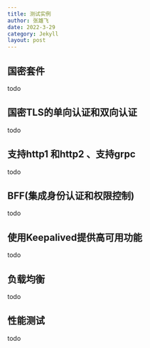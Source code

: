 ```yaml
---
title: 测试实例
author: 张雄飞
date: 2022-3-29
category: Jekyll
layout: post
---
```


## 国密套件

todo

## 国密TLS的单向认证和双向认证

todo

## 支持http1 和http2 、支持grpc

todo

## BFF(集成身份认证和权限控制)

todo

## 使用Keepalived提供高可用功能

todo

## 负载均衡

todo

## 性能测试

todo
